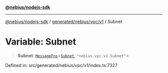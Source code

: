 [**@nebius/nodejs-sdk**](../../../../../README.md)

---

[@nebius/nodejs-sdk](../../../../../README.md) / [generated/nebius/vpc/v1](../README.md) / Subnet

# Variable: Subnet

> **Subnet**: [`MessageFns`](../../../../../runtime/protos/core/interfaces/MessageFns.md)\<[`Subnet`](../interfaces/Subnet.md), `"nebius.vpc.v1.Subnet"`\>

Defined in: src/generated/nebius/vpc/v1/index.ts:7327
